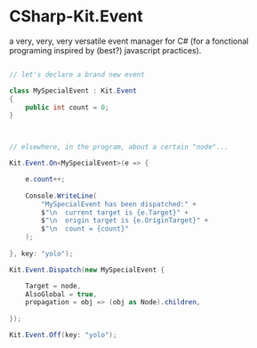 # CSharp-Kit.Event

a very, very, very versatile event manager for C# (for a fonctional programing inspired by (best?) javascript practices).

```csharp

// let's declare a brand new event

class MySpecialEvent : Kit.Event
{
    public int count = 0;
}



// elsewhere, in the program, about a certain "node"...

Kit.Event.On<MySpecialEvent>(e => {

    e.count++;
    
    Console.WriteLine(
        "MySpecialEvent has been dispatched:" +
        $"\n  current target is {e.Target}" +
        $"\n  origin target is {e.OriginTarget}" +
        $"\n  count = {count}"
    );
    
}, key: "yolo");

Kit.Event.Dispatch(new MySpecialEvent {

    Target = node,
    AlsoGlobal = true,
    propagation = obj => (obj as Node).children,
  
});

Kit.Event.Off(key: "yolo");

```
